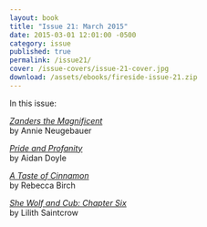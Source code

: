 ```yaml
---
layout: book
title: "Issue 21: March 2015"
date: 2015-03-01 12:01:00 -0500
category: issue
published: true
permalink: /issue21/
cover: /issue-covers/issue-21-cover.jpg
download: /assets/ebooks/fireside-issue-21.zip
---
```


In this issue:

[_Zanders the Magnificent_](/issue21/chapter/zanders-the-magnificent/)<br/>
by Annie Neugebauer

[_Pride and Profanity_](/issue21/chapter/pride-and-profanity/)<br/>
by Aidan Doyle

[_A Taste of Cinnamon_](/issue21/chapter/a-taste-of-cinnamon/)<br/>
by Rebecca Birch

[_She Wolf and Cub: Chapter Six_](/issue21/chapter/she-wolf-and-cub-chapter-six/)<br/>
by Lilith Saintcrow
